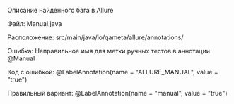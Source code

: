 Описание найденного бага в Allure

Файл: Manual.java

Расположение: src/main/java/io/qameta/allure/annotations/

Ошибка:
Неправильное имя для метки ручных тестов в аннотации @Manual

Код с ошибкой:
@LabelAnnotation(name = "ALLURE_MANUAL", value = "true")

Правильный вариант:
@LabelAnnotation(name = "manual", value = "true")



